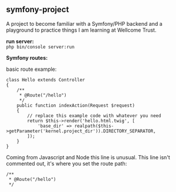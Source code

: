 ## symfony-project

A project to become familiar with a Symfony/PHP backend and a playground to practice
things I am learning at Wellcome Trust.

**run server:**  
`php bin/console server:run`

**Symfony routes:**

basic route example:
```
class Hello extends Controller
{
    /**
     * @Route("/hello")
     */
    public function indexAction(Request $request)
    {
        // replace this example code with whatever you need
        return $this->render('hello.html.twig', [
            'base_dir' => realpath($this->getParameter('kernel.project_dir')).DIRECTORY_SEPARATOR,
        ]);
    }
}
```

Coming from Javascript and Node this line is unusual. This line isn't commented out, it's where you set the route path:

```
/**
 * @Route("/hello")
 */
```
